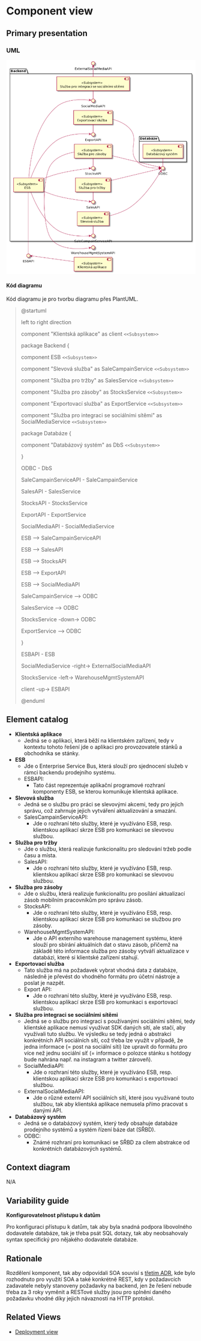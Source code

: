 # Component view
## Primary presentation
### UML
![Component diagram](../assets/prodejni_system_component_diagram.png "Diagram komponent prodejního systému")

#### **Kód diagramu**
Kód diagramu je pro tvorbu diagramu přes PlantUML.

> @startuml
>
> left to right direction
>
> component "Klientská aplikace" as client `<<Subsystem>>`
>
> package Backend {
>
>   component ESB `<<Subsystem>>`
>
>   component "Slevová služba" as SaleCampainService `<<Subsystem>>`
>
>   component "Služba pro tržby" as SalesService `<<Subsystem>>`
>
>   component "Služba pro zásoby" as StocksService `<<Subsystem>>`
>
>   component "Exportovací služba" as ExportService `<<Subsystem>>`
>
>   component "Služba pro integraci se sociálními sítěmi" as SocialMediaService `<<Subsystem>>`
>
>   package Databáze {
>
>   component "Databázový systém" as DbS `<<Subsystem>>`
> 
>   }
>
>   ODBC - DbS
>
>   SaleCampainServiceAPI - SaleCampainService
>
>   SalesAPI - SalesService
>
>   StocksAPI - StocksService
>
>   ExportAPI - ExportService
>
>   SocialMediaAPI - SocialMediaService
>
>   ESB --> SaleCampainServiceAPI
>
>   ESB --> SalesAPI
>
>   ESB --> StocksAPI
>
>   ESB --> ExportAPI
>
>   ESB --> SocialMediaAPI
>
>   SaleCampainService --> ODBC
>
>   SalesService --> ODBC
>
>   StocksService -down-> ODBC
>
>   ExportService --> ODBC
>
> }
>
> ESBAPI - ESB
>
> SocialMediaService -right-> ExternalSocialMediaAPI
>
> StocksService -left-> WarehouseMgmtSystemAPI
>
> client -up-> ESBAPI
>
> @enduml

## Element catalog
- **Klientská aplikace**
    - Jedná se o aplikaci, která běží na klientském zařízení, tedy v kontextu tohoto řešení jde o aplikaci pro provozovatele stánků a obchodníka se stánky.
- **ESB**
    - Jde o Enterprise Service Bus, která slouží pro sjednocení služeb v rámci backendu prodejního systému.
    - ESBAPI:
        - Tato část reprezentuje aplikační programové rozhraní komponenty ESB, se kterou komunikuje klientská aplikace.
- **Slevová služba**
    - Jedná se o službu pro práci se slevovými akcemi, tedy pro jejich správu, což zahrnuje jejich vytváření aktualizování a smazání.
    - SalesCampainServiceAPI:
        - Jde o rozhraní této služby, které je využíváno ESB, resp. klientskou aplikací skrze ESB pro komunkaci se slevovou službou.
- **Služba pro tržby**
    - Jde o službu, která realizuje funkcionalitu pro sledování tržeb podle času a místa.
    - SalesAPI:
        - Jde o rozhraní této služby, které je využíváno ESB, resp. klientskou aplikací skrze ESB pro komunkaci se slevovou službou.
- **Služba pro zásoby**
    - Jde o službu, která realizuje funkcionalitu pro posílání aktualizací zásob mobilním pracovníkům pro správu zásob.
    - StocksAPI:
        - Jde o rozhraní této služby, které je využíváno ESB, resp. klientskou aplikací skrze ESB pro komunkaci se službou pro zásoby.
    - WarehouseMgmtSystemAPI:
        - Jde o API externího warehouse management systému, které slouží pro sbírání aktuálních dat o stavu zásob, přičemž na základě této informace služba pro zásoby vytváří aktualizace v databázi, které si klientské zařízení stahují.
- **Exportovací služba**
    - Tato služba má na požadavek vybrat vhodná data z databáze, následně je převést do vhodného formátu pro účetní nástroje a poslat je nazpět.
    - Export API:
        - Jde o rozhraní této služby, které je využíváno ESB, resp. klientskou aplikací skrze ESB pro komunkaci s exportovací službou.
- **Služba pro integraci se sociálními sítěmi**
    - Jedná se o službu pro integraci s používanými sociálními sítěmi, tedy klientské aplikace nemusí využívat SDK daných sítí, ale stačí, aby využívali tuto službu. Ve výsledku se tedy jedná o abstrakci konkrétních API sociálních sítí, což třeba lze využít v případě, že jedna informace (= post na sociální síti) lze upravit do formátu pro více než jednu sociální síť (= informace o polozce stánku s hotdogy bude nahrána např. na instagram a twitter zároveň).
    - SocialMediaAPI:
        - Jde o rozhraní této služby, které je využíváno ESB, resp. klientskou aplikací skrze ESB pro komunkaci s exportovací službou.
    - ExternalSocialMediaAPI:
        - Jde o různé externí API sociálních sítí, které jsou využívané touto službou, tak aby klientská aplikace nemusela přímo pracovat s danými API.
- **Databázový systém**
    - Jedná se o databázový systém, který tedy obsahuje databáze prodejního systémů a systém řízení báze dat (SŘBD).
    - ODBC:
        - Známé rozhraní pro komunikaci se SŘBD za cílem abstrakce od konkrétních databázových systémů.

## Context diagram
N/A

## Variability guide
**Konfigurovatelnost přístupu k datům**

Pro konfiguraci přístupu k datům, tak aby byla snadná podpora libovolného dodavatele databáze, tak je třeba psát SQL dotazy, tak aby neobsahovaly syntax specifický pro nějakého dodavatele databáze.

## Rationale
Rozdělení komponent, tak aby odpovídali SOA souvisí s [třetím ADR](../rozhodnutí/3_rozhodnuti_o_architekture_backendu.md "Třetí architektonické rozhodnutí"), kde bylo rozhodnuto pro využití SOA a také konkrétně REST, kdy v požadavcích zadavatele nebyly stanoveny požadavky na backend, jen že řešení nebude třeba za 3 roky vyměnit a RESTové služby jsou pro splnění daného požadavku vhodné díky jejich návaznosti na HTTP protokol.

## Related Views
- [Deployment view](../umístění/deployment.md "Deployment view")